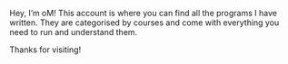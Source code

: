 Hey, I’m oM! This account is where you can find all the programs I have written. They are categorised by courses and come 
with everything you need to run and understand them.

Thanks for visiting!
      
<!---
oMs-codes/oMs-codes is a ✨ special ✨ repository because its `README.md` (this file) appears on your GitHub profile.
You can click the Preview link to take a look at your changes.
--->
